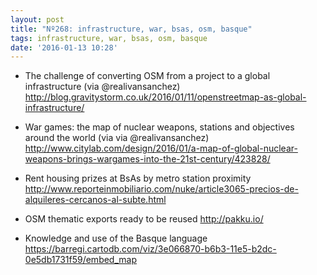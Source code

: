 ```yaml
---
layout: post
title: "Nº268: infrastructure, war, bsas, osm, basque"
tags: infrastructure, war, bsas, osm, basque
date: '2016-01-13 10:28'
---
```


* The challenge of converting OSM from a project to a global infrastructure (via @realivansanchez)
  http://blog.gravitystorm.co.uk/2016/01/11/openstreetmap-as-global-infrastructure/

* War games: the map of nuclear weapons, stations and objectives around the world (via via @realivansanchez)
 http://www.citylab.com/design/2016/01/a-map-of-global-nuclear-weapons-brings-wargames-into-the-21st-century/423828/

* Rent housing prizes at BsAs by metro station proximity
  http://www.reporteinmobiliario.com/nuke/article3065-precios-de-alquileres-cercanos-al-subte.html

* OSM thematic exports ready to be reused
  http://pakku.io/

* Knowledge and use of the Basque language
  https://barregi.cartodb.com/viz/3e066870-b6b3-11e5-b2dc-0e5db1731f59/embed_map
